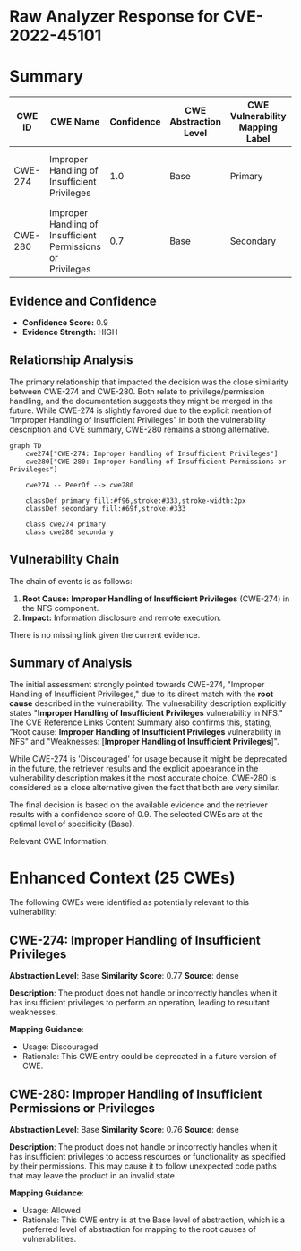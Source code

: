 # Raw Analyzer Response for CVE-2022-45101

# Summary
| CWE ID | CWE Name | Confidence | CWE Abstraction Level | CWE Vulnerability Mapping Label | CWE-Vulnerability Mapping Notes |
|---|---|---|---|---|---|
| CWE-274 | Improper Handling of Insufficient Privileges | 1.0 | Base | Primary | Allowed, but Discouraged because it could be deprecated. |
| CWE-280 | Improper Handling of Insufficient Permissions or Privileges | 0.7 | Base | Secondary | Allowed as a closely related alternative. |

## Evidence and Confidence

*   **Confidence Score:** 0.9
*   **Evidence Strength:** HIGH

## Relationship Analysis
The primary relationship that impacted the decision was the close similarity between CWE-274 and CWE-280. Both relate to privilege/permission handling, and the documentation suggests they might be merged in the future. While CWE-274 is slightly favored due to the explicit mention of "Improper Handling of Insufficient Privileges" in both the vulnerability description and CVE summary, CWE-280 remains a strong alternative.

```mermaid
graph TD
    cwe274["CWE-274: Improper Handling of Insufficient Privileges"]
    cwe280["CWE-280: Improper Handling of Insufficient Permissions or Privileges"]

    cwe274 -- PeerOf --> cwe280
    
    classDef primary fill:#f96,stroke:#333,stroke-width:2px
    classDef secondary fill:#69f,stroke:#333
    
    class cwe274 primary
    class cwe280 secondary
```

## Vulnerability Chain
The chain of events is as follows:
1.  **Root Cause:** **Improper Handling of Insufficient Privileges** (CWE-274) in the NFS component.
2.  **Impact:** Information disclosure and remote execution.

There is no missing link given the current evidence.

## Summary of Analysis
The initial assessment strongly pointed towards CWE-274, "Improper Handling of Insufficient Privileges," due to its direct match with the **root cause** described in the vulnerability. The vulnerability description explicitly states "**Improper Handling of Insufficient Privileges** vulnerability in NFS." The CVE Reference Links Content Summary also confirms this, stating, "Root cause: **Improper Handling of Insufficient Privileges** vulnerability in NFS" and "Weaknesses: [**Improper Handling of Insufficient Privileges**]".

While CWE-274 is 'Discouraged' for usage because it might be deprecated in the future, the retriever results and the explicit appearance in the vulnerability description makes it the most accurate choice. CWE-280 is considered as a close alternative given the fact that both are very similar.

The final decision is based on the available evidence and the retriever results with a confidence score of 0.9. The selected CWEs are at the optimal level of specificity (Base).

Relevant CWE Information:

# Enhanced Context (25 CWEs)
The following CWEs were identified as potentially relevant to this vulnerability:

## CWE-274: Improper Handling of Insufficient Privileges
**Abstraction Level**: Base
**Similarity Score**: 0.77
**Source**: dense

**Description**:
The product does not handle or incorrectly handles when it has insufficient privileges to perform an operation, leading to resultant weaknesses.

**Mapping Guidance**:
- Usage: Discouraged
- Rationale: This CWE entry could be deprecated in a future version of CWE.

## CWE-280: Improper Handling of Insufficient Permissions or Privileges 
**Abstraction Level**: Base
**Similarity Score**: 0.76
**Source**: dense

**Description**:
The product does not handle or incorrectly handles when it has insufficient privileges to access resources or functionality as specified by their permissions. This may cause it to follow unexpected code paths that may leave the product in an invalid state.

**Mapping Guidance**:
- Usage: Allowed
- Rationale: This CWE entry is at the Base level of abstraction, which is a preferred level of abstraction for mapping to the root causes of vulnerabilities.